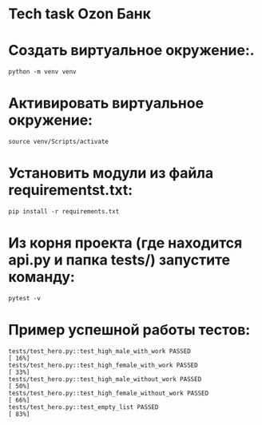 # Tech task Ozon Банк

# Создать виртуальное окружение:.
    python -m venv venv

# Активировать виртуальное окружение:
    source venv/Scripts/activate

# Установить модули из файла requirementst.txt: 
    pip install -r requirements.txt

# Из корня проекта (где находится api.py и папка tests/) запустите команду:
    pytest -v

# Пример успешной работы тестов:
    tests/test_hero.py::test_high_male_with_work PASSED                                                                                                                                                                            [ 16%] 
    tests/test_hero.py::test_high_female_with_work PASSED                                                                                                                                                                          [ 33%] 
    tests/test_hero.py::test_high_male_without_work PASSED                                                                                                                                                                         [ 50%] 
    tests/test_hero.py::test_high_female_without_work PASSED                                                                                                                                                                       [ 66%] 
    tests/test_hero.py::test_empty_list PASSED                                                                                                                                                                                     [ 83%] 
     

